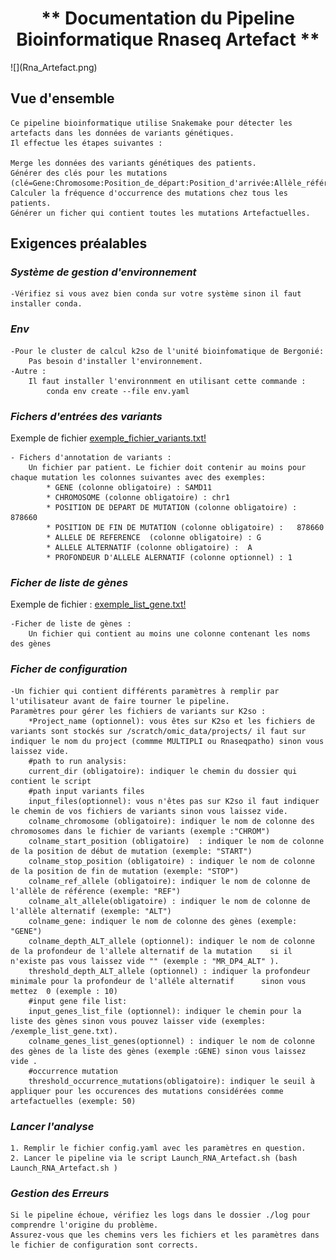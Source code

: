 <div align="center">
<h1>** Documentation du Pipeline Bioinformatique Rnaseq Artefact **</h1>
</div>
![](Rna_Artefact.png)

## **Vue d'ensemble**
    Ce pipeline bioinformatique utilise Snakemake pour détecter les artefacts dans les données de variants génétiques.
    Il effectue les étapes suivantes :

    Merge les données des variants génétiques des patients.
    Générer des clés pour les mutations (clé=Gene:Chromosome:Position_de_départ:Position_d'arrivée:Allèle_référence:Allèle_alternatif:).
    Calculer la fréquence d'occurrence des mutations chez tous les patients.
    Générer un ficher qui contient toutes les mutations Artefactuelles.

## **Exigences préalables**
### ***Système de gestion d'environnement***
    -Vérifiez si vous avez bien conda sur votre système sinon il faut installer conda.
### ***Env***
    -Pour le cluster de calcul k2so de l'unité bioinfomatique de Bergonié:
        Pas besoin d'installer l'environnement.
    -Autre :
        Il faut installer l'environnment en utilisant cette commande :
            conda env create --file env.yaml
### ***Fichers d'entrées des variants***    
Exemple de fichier [exemple_fichier_variants.txt!](exemples/exemple_fichier_variants.txt)

    - Fichers d'annotation de variants : 
        Un fichier par patient. Le fichier doit contenir au moins pour chaque mutation les colonnes suivantes avec des exemples:
            * GENE (colonne obligatoire) : SAMD11
            * CHROMOSOME (colonne obligatoire) : chr1
            * POSITION DE DEPART DE MUTATION (colonne obligatoire) : 878660
            * POSITION DE FIN DE MUTATION (colonne obligatoire) :   878660 
            * ALLELE DE REFERENCE  (colonne obligatoire) : G
            * ALLELE ALTERNATIF (colonne obligatoire) :  A
            * PROFONDEUR D'ALLELE ALERNATIF (colonne optionnel) : 1   
### ***Ficher de liste de gènes*** 
Exemple de fichier : [exemple_list_gene.txt!](exemples/exemple_list_gene.txt)

    -Ficher de liste de gènes :
        Un fichier qui contient au moins une colonne contenant les noms des gènes
### ***Ficher de configuration***

    -Un fichier qui contient différents paramètres à remplir par l'utilisateur avant de faire tourner le pipeline.
    Paramètres pour gérer les fichiers de variants sur K2so :
        *Project_name (optionnel): vous êtes sur K2so et les fichiers de variants sont stockés sur /scratch/omic_data/projects/ il faut sur indiquer le nom du project (commme MULTIPLI ou Rnaseqpatho) sinon vous laissez vide.
        #path to run analysis:
        current_dir (obligatoire): indiquer le chemin du dossier qui contient le script
        #path input variants files
        input_files(optionnel): vous n'êtes pas sur K2so il faut indiquer le chemin de vos fichiers de variants sinon vous laissez vide.
        colname_chromosome (obligatoire): indiquer le nom de colonne des chromosomes dans le fichier de variants (exemple :"CHROM")
        colname_start_position (obligatoire)  : indiquer le nom de colonne de la position de début de mutation (exemple: "START")
        colname_stop_position (obligatoire) : indiquer le nom de colonne de la position de fin de mutation (exemple: "STOP")
        colname_ref_allele (obligatoire): indiquer le nom de colonne de l'allèle de référence (exemple: "REF")
        colname_alt_allele(obligatoire) : indiquer le nom de colonne de l'allèle alternatif (exemple: "ALT")       
        colname_gene: indiquer le nom de colonne des gènes (exemple: "GENE")
        colname_depth_ALT_allele (optionnel): indiquer le nom de colonne de la profondeur de l'allele alternatif de la mutation    si il n'existe pas vous laissez vide "" (exemple : "MR_DP4_ALT" ).
        threshold_depth_ALT_allele (optionnel) : indiquer la profondeur minimale pour la profondeur de l'alléle alternatif      sinon vous mettez  0 (exemple : 10)
        #input gene file list:
        input_genes_list_file (optionnel): indiquer le chemin pour la liste des gènes sinon vous pouvez laisser vide (exemples: /exemple_list_gene.txt).
        colname_genes_list_genes(optionnel) : indiquer le nom de colonne des gènes de la liste des gènes (exemple :GENE) sinon vous laissez vide . 
        #occurrence mutation
        threshold_occurrence_mutations(obligatoire): indiquer le seuil à appliquer pour les occurences des mutations considérées comme artefactuelles (exemple: 50)
### ***Lancer l'analyse***
    1. Remplir le fichier config.yaml avec les paramètres en question.
    2. Lancer le pipeline via le script Launch_RNA_Artefact.sh (bash  Launch_RNA_Artefact.sh )

### ***Gestion des Erreurs***
    Si le pipeline échoue, vérifiez les logs dans le dossier ./log pour comprendre l'origine du problème.
    Assurez-vous que les chemins vers les fichiers et les paramètres dans le fichier de configuration sont corrects.